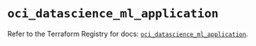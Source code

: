 # `oci_datascience_ml_application`

Refer to the Terraform Registry for docs: [`oci_datascience_ml_application`](https://registry.terraform.io/providers/hashicorp/oci/7.19.0/docs/resources/datascience_ml_application).
